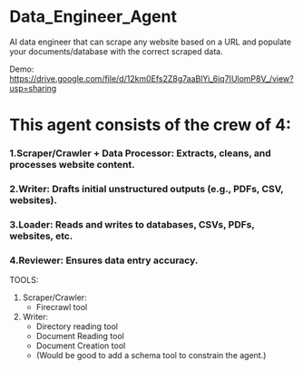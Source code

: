 # Data_Engineer_Agent
AI data engineer that can scrape any website based on a URL and populate your documents/database with the correct scraped data.

Demo: https://drive.google.com/file/d/12km0Efs2Z8g7aaBlYi_6iq7IUlomP8V_/view?usp=sharing

# This agent consists of the crew of 4:
### 1.Scraper/Crawler + Data Processor: Extracts, cleans, and processes website content.
### 2.Writer: Drafts initial unstructured outputs (e.g., PDFs, CSV, websites).
### 3.Loader: Reads and writes to databases, CSVs, PDFs, websites, etc.
### 4.Reviewer: Ensures data entry accuracy.

TOOLS:
1. Scraper/Crawler:
   - Firecrawl tool
2. Writer:
   - Directory reading tool
   - Document Reading tool
   - Document Creation tool
   - (Would be good to add a schema tool to constrain the agent.)
